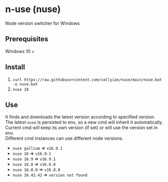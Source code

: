 # n-use (nuse)

Node version switcher for Windows

## Prerequisites

Windows 10 +

## Install

1. `curl https://raw.githubusercontent.com/vallyian/nuse/main/nuse.bat -o nuse.bat`
2. `nuse 18`

## Use

It finds and downloads the latest version according to specified version.  
The latest `nuse` is persisted to env, so a new cmd will inherit it automatically.  
Current cmd will keep its own version (if set) or will use the version set in env.  
Different cmd instances can use different node versions.  

* `nuse gallium` => `v16.9.1`
* `nuse 16` => `v16.9.1`
* `nuse 16.9` => `v16.9.1`
* `nuse 16.8` => `v16.8.0`
* `nuse 16.8.0` => `v16.8.0`
* `nuse 16.42.42` => `version not found`
